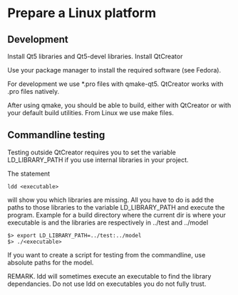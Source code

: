 Prepare a Linux platform
========================


Development
-----------

Install Qt5 libraries and Qt5-devel libraries.
Install QtCreator

Use your package manager to install the required software (see Fedora).

For development we use *.pro files with qmake-qt5. QtCreator works with .pro files 
natively.

After using qmake, you should be able to build, either with QtCreator or with your
default build utilities. From Linux we use make files.

Commandline testing
-------------------
Testing outside QtCreator requires you to set the variable LD_LIBRARY_PATH
if you use internal libraries in your project.

The statement 

~~~~~~~
ldd <executable>
~~~~~~~

will show you which libraries are missing. All you have to do is add the paths to those
libraries to the variable LD_LIBRARY_PATH and execute the program. Example for
a build directory where the current dir is where your executable is and
the libraries are respectively in ../test and ../model

~~~~~~~~~~
$> export LD_LIBRARY_PATH=../test:../model 
$> ./<executable>
~~~~~~~~~~

If you want to create a script for testing from the commandline, use absolute paths for the model.

REMARK. ldd will sometimes execute an executable to find the library dependancies. Do not use ldd
on executables you do not fully trust.
